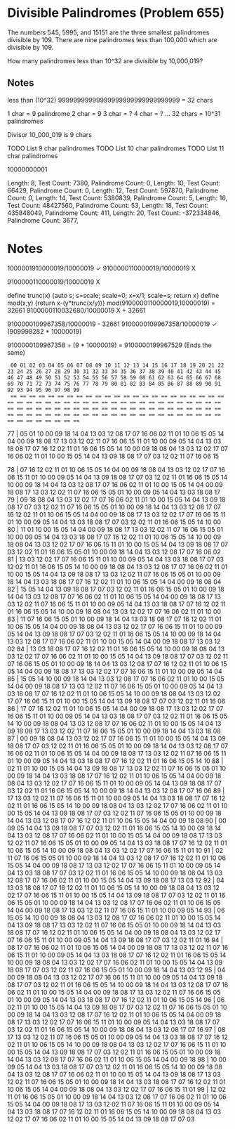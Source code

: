 # Divisible Palindromes (Problem 655)

The numbers 545, 5995, and 15151 are the three smallest palindromes divisible by 109. 
There are nine palindromes less than 100,000 which are divisible by 109.

How many palindromes less than 10^32 are divisible by 10,000,019?

## Notes

less than (10^32)
99999999999999999999999999999999 = 32 chars

1 char              = 9 palindrome
2 char              = 9
3 char              = ?
4 char              = ?
...
32 chars            = 10^31 palindromes


Divisor
10_000_019 is 9 chars 

TODO List 9 char palindromes
TODO List 10 char palindromes
TODO List 11 char palindromes


10000000001


Length: 8, Test Count: 7380, Palindrome Count: 0,
Length: 10, Test Count: 66429, Palindrome Count: 0,
Length: 12, Test Count: 597870, Palindrome Count: 0,
Length: 14, Test Count: 5380839, Palindrome Count: 5,
Length: 16, Test Count: 48427560, Palindrome Count: 53,
Length: 18, Test Count: 435848049, Palindrome Count: 411,
Length: 20, Test Count: -372334846, Palindrome Count: 3677,





# Notes

1000001910000019/10000019 ✓
9100000110000019/10000019 X

9100000110000019/10000019 X


define trunc(x)   {auto s; s=scale; scale=0; x=x/1; scale=s; return x}
define mod(x,y)   {return x-(y*trunc(x/y))}
mod(9100000110000019,10000019) = 32661
9100000110032680/10000019 X + 32661

9100000109967358/10000019   - 32661
9100000109967358/10000019 ✓ (909998282 * 10000019)

9100000109967358 + (9 * 10000019) = 9100000199967529  (Ends the same)





     00 01 02 03 04 05 06 07 08 09 10 11 12 13 14 15 16 17 18 19 20 21 22 23 24 25 26 27 28 29 30 31 32 33 34 35 36 37 38 39 40 41 42 43 44 45 46 47 48 49 50 51 52 53 54 55 56 57 58 59 60 61 62 63 64 65 66 67 68 69 70 71 72 73 74 75 76 77 78 79 80 81 82 83 84 85 86 87 88 89 90 91 92 93 94 95 96 97 98 99 
     == == == == == == == == == == == == == == == == == == == == == == == == == == == == == == == == == == == == == == == == == == == == == == == == == == == == == == == == == == == == == == == == == == == == == == == == == == == == == == == == == == == == == == == == == == == == == == == == == == == == 

77 | 05 01 10 00 09 18 14 04 13 03 12 08 17 07 16 06 02 11 01 10 06 15 05 14 04 00 09 18 08 17 13 03 12 02 11 07 16 06 15 11 01 10 00 09 05 14 04 13 03 18 08 17 07 16 12 02 11 01 16 06 15 05 14 10 00 09 18 08 04 13 03 12 02 17 07 16 06 02 11 01 10 00 15 05 14 04 13 09 18 08 17 07 03 12 02 11 07 16 06 15

78 | 07 16 12 02 11 01 10 06 15 05 14 04 00 09 18 08 04 13 03 12 02 17 07 16 06 15 11 01 10 00 09 05 14 04 13 09 18 08 17 07 03 12 02 11 01 16 06 15 05 14 10 00 09 18 14 04 13 03 12 08 17 07 16 06 02 11 01 10 00 15 05 14 04 00 09 18 08 17 13 03 12 02 11 07 16 06 15 05 01 10 00 09 05 14 04 13 03 18 08 17
79 | 09 18 08 04 13 03 12 02 17 07 16 06 02 11 01 10 00 15 05 14 04 13 09 18 08 17 07 03 12 02 11 07 16 06 15 05 01 10 00 09 18 14 04 13 03 12 08 17 07 16 12 02 11 01 10 06 15 05 14 04 00 09 18 08 17 13 03 12 02 17 07 16 06 15 11 01 10 00 09 05 14 04 13 03 18 08 17 07 03 12 02 11 01 16 06 15 05 14 10 00
80 | 11 01 10 00 15 05 14 04 00 09 18 08 17 13 03 12 02 11 07 16 06 15 05 01 10 00 09 05 14 04 13 03 18 08 17 07 16 12 02 11 01 10 06 15 05 14 10 00 09 18 08 04 13 03 12 02 17 07 16 06 15 11 01 10 00 15 05 14 04 13 09 18 08 17 07 03 12 02 11 01 16 06 15 05 01 10 00 09 18 14 04 13 03 12 08 17 07 16 06 02
81 | 13 03 12 02 17 07 16 06 15 11 01 10 00 09 05 14 04 13 03 18 08 17 07 03 12 02 11 01 16 06 15 05 14 10 00 09 18 08 04 13 03 12 08 17 07 16 06 02 11 01 10 00 15 05 14 04 13 09 18 08 17 13 03 12 02 11 07 16 06 15 05 01 10 00 09 18 14 04 13 03 18 08 17 07 16 12 02 11 01 10 06 15 05 14 04 00 09 18 08 04
82 | 15 05 14 04 13 09 18 08 17 07 03 12 02 11 01 16 06 15 05 01 10 00 09 18 14 04 13 03 12 08 17 07 16 06 02 11 01 10 06 15 05 14 04 00 09 18 08 17 13 03 12 02 11 07 16 06 15 11 01 10 00 09 05 14 04 13 03 18 08 17 07 16 12 02 11 01 16 06 15 05 14 10 00 09 18 08 04 13 03 12 02 17 07 16 06 02 11 01 10 00
83 | 11 07 16 06 15 05 01 10 00 09 18 14 04 13 03 18 08 17 07 16 12 02 11 01 10 06 15 05 14 04 00 09 18 08 04 13 03 12 02 17 07 16 06 15 11 01 10 00 09 05 14 04 13 09 18 08 17 07 03 12 02 11 01 16 06 15 05 14 10 00 09 18 14 04 13 03 12 08 17 07 16 06 02 11 01 10 00 15 05 14 04 00 09 18 08 17 13 03 12 02
84 | 13 03 18 08 17 07 16 12 02 11 01 16 06 15 05 14 10 00 09 18 08 04 13 03 12 02 17 07 16 06 02 11 01 10 00 15 05 14 04 13 09 18 08 17 07 03 12 02 11 07 16 06 15 05 01 10 00 09 18 14 04 13 03 12 08 17 07 16 12 02 11 01 10 06 15 05 14 04 00 09 18 08 17 13 03 12 02 17 07 16 06 15 11 01 10 00 09 05 14 04
85 | 15 05 14 10 00 09 18 14 04 13 03 12 08 17 07 16 06 02 11 01 10 00 15 05 14 04 00 09 18 08 17 13 03 12 02 11 07 16 06 15 05 01 10 00 09 05 14 04 13 03 18 08 17 07 16 12 02 11 01 10 06 15 05 14 10 00 09 18 08 04 13 03 12 02 17 07 16 06 15 11 01 10 00 15 05 14 04 13 09 18 08 17 07 03 12 02 11 01 16 06
86 | 17 07 16 12 02 11 01 10 06 15 05 14 04 00 09 18 08 17 13 03 12 02 17 07 16 06 15 11 01 10 00 09 05 14 04 13 03 18 08 17 07 03 12 02 11 01 16 06 15 05 14 10 00 09 18 08 04 13 03 12 08 17 07 16 06 02 11 01 10 00 15 05 14 04 13 09 18 08 17 13 03 12 02 11 07 16 06 15 05 01 10 00 09 18 14 04 13 03 18 08
87 | 00 09 18 08 04 13 03 12 02 17 07 16 06 15 11 01 10 00 15 05 14 04 13 09 18 08 17 07 03 12 02 11 01 16 06 15 05 01 10 00 09 18 14 04 13 03 12 08 17 07 16 06 02 11 01 10 06 15 05 14 04 00 09 18 08 17 13 03 12 02 11 07 16 06 15 11 01 10 00 09 05 14 04 13 03 18 08 17 07 16 12 02 11 01 16 06 15 05 14 10
88 | 02 11 01 10 00 15 05 14 04 13 09 18 08 17 13 03 12 02 11 07 16 06 15 05 01 10 00 09 18 14 04 13 03 18 08 17 07 16 12 02 11 01 10 06 15 05 14 04 00 09 18 08 04 13 03 12 02 17 07 16 06 15 11 01 10 00 09 05 14 04 13 09 18 08 17 07 03 12 02 11 01 16 06 15 05 14 10 00 09 18 14 04 13 03 12 08 17 07 16 06
89 | 17 13 03 12 02 11 07 16 06 15 11 01 10 00 09 05 14 04 13 03 18 08 17 07 16 12 02 11 01 16 06 15 05 14 10 00 09 18 08 04 13 03 12 02 17 07 16 06 02 11 01 10 00 15 05 14 04 13 09 18 08 17 07 03 12 02 11 07 16 06 15 05 01 10 00 09 18 14 04 13 03 12 08 17 07 16 12 02 11 01 10 06 15 05 14 04 00 09 18 08
90 | 00 09 05 14 04 13 09 18 08 17 07 03 12 02 11 01 16 06 15 05 14 10 00 09 18 14 04 13 03 12 08 17 07 16 06 02 11 01 10 00 15 05 14 04 00 09 18 08 17 13 03 12 02 11 07 16 06 15 05 01 10 00 09 05 14 04 13 03 18 08 17 07 16 12 02 11 01 10 06 15 05 14 10 00 09 18 08 04 13 03 12 02 17 07 16 06 15 11 01 10
91 | 02 11 07 16 06 15 05 01 10 00 09 18 14 04 13 03 12 08 17 07 16 12 02 11 01 10 06 15 05 14 04 00 09 18 08 17 13 03 12 02 17 07 16 06 15 11 01 10 00 09 05 14 04 13 03 18 08 17 07 03 12 02 11 01 16 06 15 05 14 10 00 09 18 08 04 13 03 12 08 17 07 16 06 02 11 01 10 00 15 05 14 04 13 09 18 08 17 13 03 12
92 | 04 13 03 18 08 17 07 16 12 02 11 01 10 06 15 05 14 10 00 09 18 08 04 13 03 12 02 17 07 16 06 15 11 01 10 00 15 05 14 04 13 09 18 08 17 07 03 12 02 11 01 16 06 15 05 01 10 00 09 18 14 04 13 03 12 08 17 07 16 06 02 11 01 10 06 15 05 14 04 00 09 18 08 17 13 03 12 02 11 07 16 06 15 11 01 10 00 09 05 14
93 | 06 15 05 14 10 00 09 18 08 04 13 03 12 08 17 07 16 06 02 11 01 10 00 15 05 14 04 13 09 18 08 17 13 03 12 02 11 07 16 06 15 05 01 10 00 09 18 14 04 13 03 18 08 17 07 16 12 02 11 01 10 06 15 05 14 04 00 09 18 08 04 13 03 12 02 17 07 16 06 15 11 01 10 00 09 05 14 04 13 09 18 08 17 07 03 12 02 11 01 16
94 | 08 17 07 16 06 02 11 01 10 06 15 05 14 04 00 09 18 08 17 13 03 12 02 11 07 16 06 15 11 01 10 00 09 05 14 04 13 03 18 08 17 07 16 12 02 11 01 16 06 15 05 14 10 00 09 18 08 04 13 03 12 02 17 07 16 06 02 11 01 10 00 15 05 14 04 13 09 18 08 17 07 03 12 02 11 07 16 06 15 05 01 10 00 09 18 14 04 13 03 12
95 | 04 00 09 18 08 04 13 03 12 02 17 07 16 06 15 11 01 10 00 09 05 14 04 13 09 18 08 17 07 03 12 02 11 01 16 06 15 05 14 10 00 09 18 14 04 13 03 12 08 17 07 16 06 02 11 01 10 00 15 05 14 04 00 09 18 08 17 13 03 12 02 11 07 16 06 15 05 01 10 00 09 05 14 04 13 03 18 08 17 07 16 12 02 11 01 10 06 15 05 14
96 | 06 02 11 01 10 00 15 05 14 04 13 09 18 08 17 07 03 12 02 11 07 16 06 15 05 01 10 00 09 18 14 04 13 03 12 08 17 07 16 12 02 11 01 10 06 15 05 14 04 00 09 18 08 17 13 03 12 02 17 07 16 06 15 11 01 10 00 09 05 14 04 13 03 18 08 17 07 03 12 02 11 01 16 06 15 05 14 10 00 09 18 08 04 13 03 12 08 17 07 16
97 | 08 17 13 03 12 02 11 07 16 06 15 05 01 10 00 09 05 14 04 13 03 18 08 17 07 16 12 02 11 01 10 06 15 05 14 10 00 09 18 08 04 13 03 12 02 17 07 16 06 15 11 01 10 00 15 05 14 04 13 09 18 08 17 07 03 12 02 11 01 16 06 15 05 01 10 00 09 18 14 04 13 03 12 08 17 07 16 06 02 11 01 10 06 15 05 14 04 00 09 18
98 | 10 00 09 05 14 04 13 03 18 08 17 07 03 12 02 11 01 16 06 15 05 14 10 00 09 18 08 04 13 03 12 08 17 07 16 06 02 11 01 10 00 15 05 14 04 13 09 18 08 17 13 03 12 02 11 07 16 06 15 05 01 10 00 09 18 14 04 13 03 18 08 17 07 16 12 02 11 01 10 06 15 05 14 04 00 09 18 08 04 13 03 12 02 17 07 16 06 15 11 01
99 | 12 02 11 01 16 06 15 05 01 10 00 09 18 14 04 13 03 12 08 17 07 16 06 02 11 01 10 06 15 05 14 04 00 09 18 08 17 13 03 12 02 11 07 16 06 15 11 01 10 00 09 05 14 04 13 03 18 08 17 07 16 12 02 11 01 16 06 15 05 14 10 00 09 18 08 04 13 03 12 02 17 07 16 06 02 11 01 10 00 15 05 14 04 13 09 18 08 17 07 03

